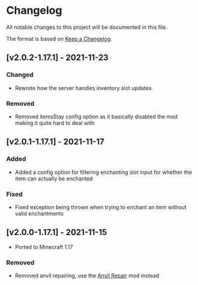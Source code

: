 # Changelog
All notable changes to this project will be documented in this file.

The format is based on [Keep a Changelog].

## [v2.0.2-1.17.1] - 2021-11-23
### Changed
- Rewrote how the server handles inventory slot updates
### Removed
- Removed itemsStay config option as it basically disabled the mod making it quite hard to deal with

## [v2.0.1-1.17.1] - 2021-11-17
### Added
- Added a config option for filtering enchanting slot input for whether the item can actually be enchanted
### Fixed
- Fixed exception being thrown when trying to enchant an item without valid enchantments

## [v2.0.0-1.17.1] - 2021-11-15
- Ported to Minecraft 1.17
### Removed
- Removed anvil repairing, use the [Anvil Repair] mod instead

[Keep a Changelog]: https://keepachangelog.com/en/1.0.0/
[Puzzles Lib]: https://www.curseforge.com/minecraft/mc-mods/puzzles-lib
[Anvil Repair]: https://www.curseforge.com/minecraft/mc-mods/anvil-repair